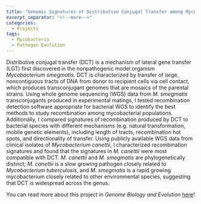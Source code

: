 ```yaml
---
title: "Genomic Signatures of Distributive Conjugal Transfer among Mycobacteria"
excerpt_separator: "<!--more-->"
categories:
  - Projects
tags:
  - Mycobacteria
  - Pathogen Evolution
---
```


Distributive conjugal transfer (DCT) is a mechanism of lateral gene transfer (LGT) first discovered in the nonpathogenic model organism *Mycobacterium smegmatis*. DCT is characterized by transfer of large, noncontiguous tracts of DNA from donor to recipient cells via cell contact, which produces transconjugant genomes that are mosaics of the parental strains. Using whole genome sequencing (WGS) data from *M. smegmatis* transconjugants produced in experimental matings, I tested recombination detection software appropriate for bacterial WGS to identify the best methods to study recombination among mycobacterial populations. Additionally, I compared signatures of recombination produced by DCT to bacterial species with different mechanisms (e.g. natural transformation, mobile genetic elements), including length of tracts, recombination hot spots, and directionality of transfer. Using publicly available WGS data from clinical isolates of *Mycobacterium canettii*, I characterized recombination signatures and found that the signatures in *M. canettii* were most compatible with DCT. *M. canettii* and *M. smegmatis* are phylogenetically distinct; *M. canettii* is a slow growing pathogen closely related to *Mycobacterium tuberculosis*, and *M. smegmatis* is a rapid growing mycobacterium closely related to other environmental species, suggesting that DCT is widespread across the genus.

You can read more about this project in *Genome Biology and Evolution* [here](https://doi.org/10.1093/gbe/evu175)!
